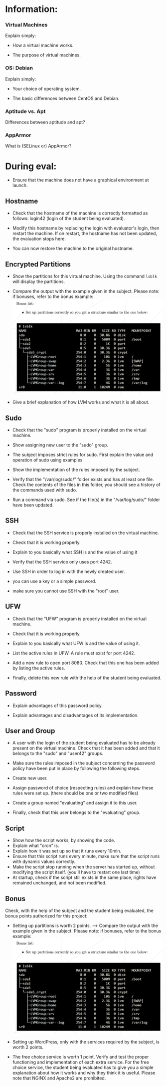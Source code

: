 # Information:

### Virtual Machines
Explain simply:
- How a virtual machine works.


- The purpose of virtual machines.

### OS: Debian
Explain simply:
- Your choice of operating system.


- The basic differences between CentOS and Debian.


### Aptitude vs. Apt
Differences between aptitude and apt?


### AppArmor
What is (SELinux or) AppArmor?



# During eval:

- Ensure that the machine does not have a graphical environment at launch.

## Hostname
- Check that the hostname of the machine is correctly formatted as follows: login42 (login of the student being evaluated).

- Modify this hostname by replacing the login with evaluator's login, then restart the machine. If on restart, the hostname has not been updated, the evaluation stops here.

- You can now restore the machine to the original hostname.


## Encrypted Partitions
- Show the partitions for this virtual machine.
Using the command `lsblk` will display the partitions.

- Compare the output with the example given in the subject. Please note: if bonuses, refer to the bonus example:
![](../Pics/bonus_partitions.png)

- Give a brief explanation of how LVM works and what it is all about.


## Sudo
- Check that the "sudo" program is properly installed on the virtual machine.

- Show assigning new user to the "sudo" group.

- The subject imposes strict rules for sudo. First explain the value and operation of sudo using examples.

- Show the implementation of the rules imposed by the subject.

- Verify that the "/var/log/sudo/" folder exists and has at least one file.
Check the contents of the files in this folder, you should see a history of the commands used with sudo.

- Run a command via sudo. See if the file(s) in the "/var/log/sudo/" folder have been updated.

## SSH
- Check that the SSH service is properly installed on the virtual machine.

- Check that it is working properly.

- Explain to you basically what SSH is and the value of using it

- Verify that the SSH service only uses port 4242.

- Use SSH in order to log in with the newly created user.
- you can use a key or a simple password.
- make sure you cannot use SSH with the "root" user.

## UFW
- Check that the "UFW" program is properly installed on the virtual machine.

- Check that it is working properly.

- Explain to you basically what UFW is and the value of using it.

- List the active rules in UFW. A rule must exist for port 4242.

- Add a new rule to open port 8080. Check that this one has been added by listing the active rules.

- Finally, delete this new rule with the help of the student being evaluated.

## Password
- Explain advantages of this password policy.

- Explain advantages and disadvantages of its implementation.


## User and Group
- A user with the login of the student being evaluated has to be already present on the virtual machine. Check that it has been added and that it belongs to the "sudo" and "user42" groups.

- Make sure the rules imposed in the subject concerning the password policy have been put in place by following the following steps.
- Create new user.
- Assign password of choice (respecting rules) and explain how these rules were set up. (there should be one or two modified files)
- Create a group named "evaluating" and assign it to this user.
- Finally, check that this user belongs to the "evaluating" group.

## Script
- Show how the script works, by showing the code.
- Explain what "cron" is.
- Explain how it was set up so that it runs every 10min.
- Ensure that this script runs every minute, make sure that the script runs with dynamic values correctly.
- Make the script stop running when the server has started up, without modifying the script itself. (you'll have to restart one last time)
- At startup, check if the script still exists in the same place, rights have remained unchanged, and not been modified.

## Bonus
Check, with the help of the subject and the student being evaluated, the bonus
points authorized for this project:
- Setting up partitions is worth 2 points.
--> Compare the output with the example given in the subject. Please note: if bonuses, refer to the bonus example:
![](../Pics/bonus_partitions.png)

- Setting up WordPress, only with the services required by the subject,
is worth 2 points.
- The free choice service is worth 1 point.
Verify and test the proper functioning and implementation of each extra service.
For the free choice service, the student being evaluated has to give you a
simple explanation about how it works and why they think it is useful.
Please note that NGINX and Apache2 are prohibited.